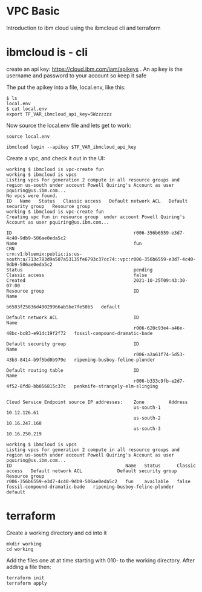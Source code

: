 # VPC Basic
Introduction to ibm cloud using the ibmcloud cli and terraform

# ibmcloud is - cli
create an api key: https://cloud.ibm.com/iam/apikeys . An apikey is the username and password to your account so keep it safe

The put the apikey into a file, local.env, like this:

```
$ ls
local.env
$ cat local.env
export TF_VAR_ibmcloud_api_key=SWzzzzzz
```

Now source the local.env file and lets get to work:

```
source local.env

ibmcloud login --apikey $TF_VAR_ibmcloud_api_key
```

Create a vpc, and check it out in the UI:

```
working $ ibmcloud is vpc-create fun
working $ ibmcloud is vpcs
Listing vpcs for generation 2 compute in all resource groups and region us-south under account Powell Quiring's Account as user pquiring@us.ibm.com...
No vpcs were found.
ID   Name   Status   Classic access   Default network ACL   Default security group   Resource group
working $ ibmcloud is vpc-create fun
Creating vpc fun in resource group  under account Powell Quiring's Account as user pquiring@us.ibm.com...

ID                                             r006-356b6559-e3d7-4c40-9db9-506ae0eda5c2
Name                                           fun
CRN                                            crn:v1:bluemix:public:is:us-south:a/713c783d9a507a53135fe6793c37cc74::vpc:r006-356b6559-e3d7-4c40-9db9-506ae0eda5c2
Status                                         pending
Classic access                                 false
Created                                        2021-10-25T09:43:30-07:00
Resource group                                 ID                                 Name
                                               b6503f25836d49029966ab5be7fe50b5   default

Default network ACL                            ID                                          Name
                                               r006-620c93e4-a46e-48bc-bc83-e91dc19f2f72   fossil-compound-dramatic-bade

Default security group                         ID                                          Name
                                               r006-a2a61f74-5d53-43b3-8414-b9f5bd0b979e   ripening-busboy-feline-plunder

Default routing table                          ID                                          Name
                                               r006-b333c9fb-e2d7-4f52-8fd8-bb056815c37c   penknife-strangely-elm-slinging


Cloud Service Endpoint source IP addresses:    Zone         Address
                                               us-south-1   10.12.126.61
                                               us-south-2   10.16.247.168
                                               us-south-3   10.16.250.219

working $ ibmcloud is vpcs
Listing vpcs for generation 2 compute in all resource groups and region us-south under account Powell Quiring's Account as user pquiring@us.ibm.com...
ID                                          Name   Status      Classic access   Default network ACL             Default security group           Resource group
r006-356b6559-e3d7-4c40-9db9-506ae0eda5c2   fun    available   false            fossil-compound-dramatic-bade   ripening-busboy-feline-plunder   default
```

# terraform
Create a working directory and cd into it

```
mkdir working
cd working
```

Add the files one at at time starting with 010- to the working directory.   After adding a file then:

```
terraform init
terraform apply
```

